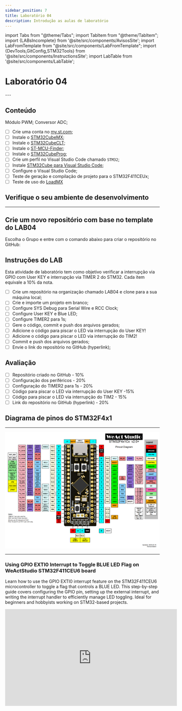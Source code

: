 ```yaml
---
sidebar_position: 7
title: Laboratório 04
description: Introdução as aulas de laboratório
---
```


import Tabs from "@theme/Tabs";
import TabItem from "@theme/TabItem";
import {LABsIncomplete} from '@site/src/components/AvisosSite';
import LabFromTemplate from "@site/src/components/LabFromTemplate";
import {DevTools,GitConfig,STM32Tools} from '@site/src/components/InstructionsSite';
import LabTable from '@site/src/components/LabTable';

# Laboratório 04

<!-- Aviso de que este conteúdo está em construção! -->
<LABsIncomplete />

<!-- Tabela com link para atividade, inicio, fim e descrição do LAB! -->
<div style={{ display: "flex", justifyContent: "center" }}>
  <LabTable index={4} internal={false} />
</div>
---

## Conteúdo

Módulo PWM; Conversor ADC;

- [ ] Crie uma conta no [my.st.com](https://www.st.com/content/st_com/en/user-registration.html);
- [ ] Instale o [STM32CubeMX](https://www.st.com/en/development-tools/stm32cubemx.html#get-software);
- [ ] Instale o [STM32CubeCLT](https://www.st.com/en/development-tools/stm32cubeclt.html#get-software);
- [ ] Instale o [ST-MCU-Finder](https://www.st.com/en/development-tools/st-mcu-finder-pc.html#get-software);
- [ ] Instale o [STM32CubeProg](https://www.st.com/en/development-tools/stm32cubeprog.html#get-software);
- [ ] Crie um perfil no Visual Studio Code chamado `STM32`;
- [ ] Instale [STM32Cube para Visual Studio Code](https://marketplace.visualstudio.com/items?itemName=stmicroelectronics.stm32-vscode-extension);
- [ ] Configure o Visual Studio Code;
- [ ] Teste de geração e compilação de projeto para o STM32F411CEUx;
- [ ] Teste de uso do [LoadMX](/docs/loadmx)

## Verifique o seu ambiente de desenvolvimento

<!-- List of Dev Tools -->
<DevTools />

<!-- Configure o git -->
<GitConfig />

---

<!-- List of STM32Cube Tools -->
<STM32Tools />

## Crie um novo repositório com base no template do LAB04

Escolha o Grupo e entre com o comando abaixo para criar o repositório no GitHub:

<!-- Gera instruções para criar o repositório no GitHub por grupo com base no template do laboratório. -->
<LabFromTemplate labNumber="LAB04" opts="-c" />



## Instruções do LAB

Esta atividade de laboratório tem como objetivo verificar a interrupção via GPIO com User KEY e interrupção via TIMER 2 do STM32. Cada item equivale a 10% da nota.

- [ ] Crie um repositório na organização chamado LAB04 e clone para a sua máquina local;
- [ ] Crie e importe um projeto em branco;
- [ ] Configure SYS Debug para Serial Wire e RCC Clock;
- [ ] Configure User KEY e Blue LED;
- [ ] Configure TIMER2 para 1s;
- [ ] Gere o código, commit e push dos arquivos gerados;
- [ ] Adicione o código para piscar o LED via interrupção do User KEY!
- [ ] Adicione o código para piscar o LED via interrupção do TIM2!
- [ ] Commit e push dos arquivos gerados;
- [ ] Envie o link do repositório no GitHub (hyperlink);

## Avaliação

- [ ] Repositório criado no GitHub - 10%
- [ ] Configuração dos periféricos - 20%
- [ ] Configuração do TIMER2 para 1s - 20%
- [ ] Código para piscar o LED via interrupção do User KEY -15%
- [ ] Código para piscar o LED via interrupção do TIM2 - 15%
- [ ] Link do repositório no GitHub (hyperlink) - 20%

## Diagrama de pinos do STM32F4x1

---

![STM32F4x1 microcontroller pinout diagram;](/img/MiniSTM32F4x1/STM32F4x1_PinoutDiagram_RichardBalint.png)

---


### Using GPIO EXTI0 Interrupt to Toggle BLUE LED Flag on WeActStudio STM32F411CEU6 board

Learn how to use the GPIO EXTI0 interrupt feature on the STM32F411CEU6 microcontroller to toggle a flag that controls a BLUE LED. This step-by-step guide covers configuring the GPIO pin, setting up the external interrupt, and writing the interrupt handler to efficiently manage LED toggling. Ideal for beginners and hobbyists working on STM32-based projects.

<iframe width="560" height="315" src="https://www.youtube.com/embed/1yOwjK1VTw0?si=6uM4VFDyQ1gFk6GS" title="YouTube video player" frameborder="0" allow="accelerometer; autoplay; clipboard-write; encrypted-media; gyroscope; picture-in-picture; web-share" referrerpolicy="strict-origin-when-cross-origin" allowfullscreen></iframe>

